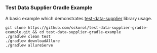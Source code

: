 ### Test Data Supplier Gradle Example

A basic example which demonstrates [test-data-supplier](https://github.com/sskorol/test-data-supplier) library usage.

```shell
git clone https://github.com/sskorol/test-data-supplier-gradle-example.git && cd test-data-supplier-gradle-example
./gradlew clean test
./gradlew downloadAllure
./gradlew allureServe
```
